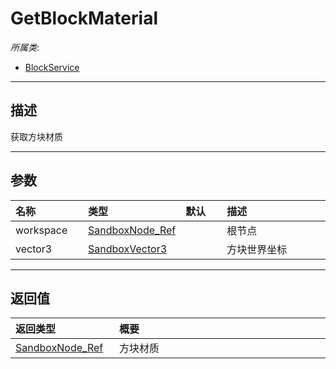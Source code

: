 # GetBlockMaterial

*所属类*:
* [BlockService](/Api/Classes/Build/BlockService.md)
------------------------------------------------------------------------------------------
## 描述

获取方块材质

------------------------------------------------------------------------------------------
## 参数

|<div style="width:100px">名称</div>|<div style="width:100px">类型</div>|<div style="width:50px">默认</div>|<div style="width:350px">描述</div>|
|:---|:---|:---|:---|
|workspace|[SandboxNode_Ref](/Api/Enums/SandboxNode_Ref.md)||根节点|
|vector3|[SandboxVector3](/Api/Enums/SandboxVector3.md)||方块世界坐标|

------------------------------------------------------------------------------------------
## 返回值

|<div style="width:150px">返回类型</div>|<div style="width:520px">概要</div>|
|:---|:---|
|[SandboxNode_Ref](/Api/Enums/SandboxNode_Ref.md)|方块材质|
